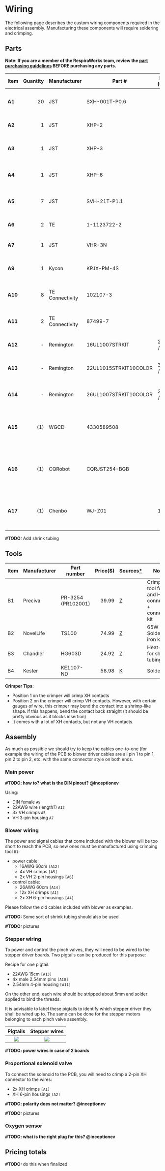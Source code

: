 # Wiring

The following page describes the custom wiring components required in the electrical assembly. Manufacturing
these components will require soldering and crimping.

## Parts

**Note: If you are a member of the RespiraWorks team, review the [part purchasing guidelines][ppg]
BEFORE purchasing any parts.**

[ppg]: ../../purchasing_guidelines.md

| Item  | Quantity | Manufacturer  | Part #                | Price (USD)  | Sources[*][ppg]      | Notes |
| ----- |---------:| ------------- | --------------------- | ------------:|:--------------------:| ----- |
|**A1** | 20       | JST           | SXH-001T-P0.6         |         0.10 | [K][a1key]           | XH crimps, for sensor & actuator connections |
|**A2** | 1        | JST           | XHP-2                 |         0.10 | [K][a2key]           | XH 2-pin housings, for solenoid |
|**A3** | 1        | JST           | XHP-3                 |         0.10 | [K][a3key]           | XH 3-pin housings, for oxygen sensor |
|**A4** | 1        | JST           | XHP-6                 |         0.12 | [K][a4key]           | XH 6-pin housings, for blower control |
|**A5** | 7        | JST           | SVH-21T-P1.1          |         0.11 | [K][a5key] [R][a5rs] | VH crimps, for main power, for blower power |
|**A6** | 2        | TE            | 1-1123722-2           |         0.18 | [K][a6key] [R][a6rs] | VH housing 2 pin, for blower power |
|**A7** | 1        | JST           | VHR-3N                |         0.14 | [K][a7key]           | VH housing 3 pin, for main power |
|**A9** | 1        | Kycon         | KPJX-PM-4S            |         2.89 | [K][a9key]           | 4 pin DIN female, main power connector |
|**A10**| 8        |TE Connectivity| 102107-3              |         0.47 | [K][a10key]          | 2.54mm male pin, for stepper interface |
|**A11**| 2        |TE Connectivity| 87499-7               |         0.73 | [K][a11key]          | 2.54mm 4-pin housing, for stepper interface |
|**A12**|        - | Remington     | 16UL1007STRKIT        |  29.70 / 45m | [Z][a12amzn]         | 16 AWG wire, for power cables |
|**A13**|        - | Remington     | 22UL1015STRKIT10COLOR |  37.75 / 75m | [Z][a13amzn]         | 22 AWG wire, for signal/control cables |
|**A14**|        - | Remington     | 26UL1007STRKIT10COLOR |  31.60 / 75m | [Z][a14amzn]         | 26 AWG wire, for signal/control cables |
|**A15**| (1)      | WGCD          | 4330589508            |         8.99 | [Z][a15amzn]         | XH connector kit for 2/3/4/5 pins, **alternative for A1-3** |
|**A16**| (1)      | CQRobot       | CQRJST254-BGB         |         9.99 | [Z][a16amzn]         | XH connector kit for 6/7/8 pins, **alternative for A1 and A4** |
|**A17**| (1)      | Chenbo        | WJ-Z01                |        11.98 | [Z][a17amzn]         | 2.54mm connector kit, **alternative for A10 and A11** |

[a1key]:   https://www.digikey.com/short/z44f8d
[a2key]:   https://www.digikey.com/short/z44f8f
[a3key]:   https://www.digikey.com/short/z44fb9
[a4key]:   https://www.digikey.com/short/z44ff8
[a5key]:  https://www.digikey.com/short/z44fjr
[a5rs]:    https://export.rsdelivers.com/product/jst/svh-41t-p11/jst-nv-vh-female-crimp-terminal-contact-16awg-svh/7620692
[a6key]:  https://www.digikey.com/short/z44fwj
[a6rs]:    https://export.rsdelivers.com/product/jst/vhr-2n/jst-vhr-female-connector-housing-396mm-pitch-2/8201172
[a7key]: https://www.digikey.com/short/z44fwp
[a9key]: https://www.digikey.com/en/products/detail/kycon-inc/KPJX-PM-4S/9990081
[a10key]: https://www.digikey.com/en/products/detail/te-connectivity-amp-connectors/102107-3/298993
[a11key]: https://www.digikey.com/en/products/detail/te-connectivity-amp-connectors/87499-7/29911
[a12amzn]: https://www.amazon.com/gp/product/B00N51OJJ4
[a13amzn]: https://www.amazon.com/gp/product/B073SDGNKW
[a14amzn]: https://www.amazon.com/gp/product/B011JC76OA
[a15amzn]:  https://www.amazon.com/gp/product/B06ZZ45G7G
[a16amzn]:  https://www.amazon.com/gp/product/B079MJ1RYN
[a17amzn]: https://www.amazon.com/CHENBO-Connector-Housing-Assortment-Terminal/dp/B077X8XV2J

**#TODO:** Add shrink tubing

## Tools

| Item | Manufacturer | Part number         | Price($) | Sources[*][ppg] | Notes |
| ---- | ------------ | ------------------- | --------:|-----------------| ----- |
| B1   | Preciva      | PR-3254 (PR102001)  |    39.99 | [Z][b1amzn]     | Crimping tool for HX and HV connectors + connector kit |
| B2   | NovelLife    | TS100               |    74.99 | [Z][b2amzn]     | 65W Soldering iron kit |
| B3   | Chandler     | HG603D              |    24.92 | [Z][b3amzn]     | Heat gun, for shrink tubing |
| B4   | Kester       | KE1107-ND           |    58.98 | [K][b4key]      | Solder |

[b1amzn]: https://www.amazon.com/gp/product/B07R1H3Z8X
[b2amzn]: https://www.amazon.com/NovelLife-Mini-TS100-Soldering-Digital/dp/B07D35B75T
[b3amzn]: https://www.amazon.com/Chandler-Tool-Embossing-Heat-Gun/dp/B07GC5N3QC
[b4key]: https://www.digikey.com/en/products/detail/kester-solder/24-6040-0010/265622

**Crimper Tips:**

* Position 1 on the crimper will crimp XH contacts
* Position 2 on the crimper will crimp VH contacts.  However, with certain gauges of wire, this crimper may bend the contact into a shrimp-like shape.  If this happens, bend the contact back straight (it should be pretty obvious as it blocks insertion)
* It comes with a lot of XH contacts, but not any VH contacts.

## Assembly

As much as possible we should try to keep the cables one-to-one
(for example the wiring of the PCB to blower driver cables are all pin 1 to pin 1,
pin 2 to pin 2, etc. with the same connector style on both ends.

### Main power

**#TODO: how to? what is the DIN pinout? @inceptionev**

Using:
* DIN female `A9`
* 22AWG wire (length?) `A12`
* 3x VH crimps `A5`
* VH 3-pin housing `A7`

### Blower wiring

The power and signal cables that come included with the blower will be too short to reach the PCB, so new ones
must be manufactured using crimping tool `B1`:

* power cable:
  - 16AWG 60cm `[A12]`
  - 4x VH crimps `[A5]`
  - 2x VH 2-pin housings `[A6]`
* control cable:
  - 26AWG 60cm `[A14]`
  - 12x XH crimps `[A1]`
  - 2x XH 6-pin housings `[A4]`

Please follow the old cables included with blower as examples.

**#TODO:** Some sort of shrink tubing should also be used

**#TODO:** pictures

### Stepper wiring

To power and control the pinch valves, they will need to be wired to the stepper driver boards. Two pigtails
can be produced for this purpose:

Recipe for one pigtail:
* 22AWG 15cm `[A13]`
* 4x male 2.54mm pins `[A10]`
* 2.54mm 4-pin housing `[A11]`

On the other end, each wire should be stripped about 5mm and solder applied to bind the threads.

It is advisable to label these pigtails to identify which stepper driver they shall be wired up to.
The same can be done for the stepper motors belonging to each pinch valve assembly.

| Pigtails | Stepper wires  |
|:--------:|:--------:|
| ![](images/pigtails.jpg) | ![](images/stepper_labels.jpg) |

**#TODO: power wires in case of 2 boards**

### Proportional solenoid valve

To connect the solenoid to the PCB, you will need to crimp a 2-pin XH connector to the wires:
- 2x XH crimps `[A1]`
- XH 6-pin housings `[A2]`

**#TODO: polarity does not matter? @inceptionev**

**#TODO:** pictures

### Oxygen sensor

**#TODO: what is the right plug for this? @inceptionev**

## Pricing totals

**#TODO:** do this when finalized
